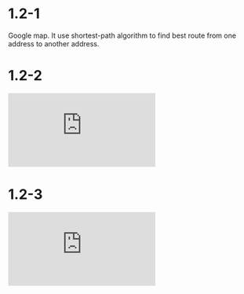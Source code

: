 # 1.2-1
Google map. It use shortest-path algorithm to find best route from one address to another address.

# 1.2-2
![equation](https://latex.codecogs.com/svg.latex?%5Cbegin%7Balign*%7D8n%5E2%26%3D64n%5Clg%7Bn%7D%5C%5Cn%26%3D8%5Clg%7Bn%7D%5C%5Cn%26%5Capprox%2043.55%5Cend%7Balign*%7D)

# 1.2-3
![equation](https://latex.codecogs.com/svg.latex?%5Cbegin%7Balign*%7D100n%5E2%26%3D2%5En%5C%5Cn%26%5Capprox%2014.3247%5Cend%7Balign*%7D)
